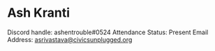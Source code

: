 # Ash Kranti

Discord handle: ashentrouble#0524
Attendance Status: Present
Email Address: asrivastava@civicsunplugged.org